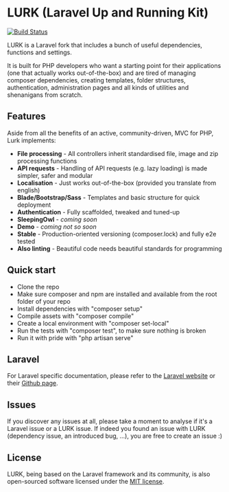 # LURK (Laravel Up and Running Kit)

[![Build Status](https://travis-ci.org/tiagomapmarques/lurk.svg?branch=lurk)](https://travis-ci.org/tiagomapmarques/lurk)

LURK is a Laravel fork that includes a bunch of useful dependencies, functions and settings.

It is built for PHP developers who want a starting point for their applications (one that actually works
out-of-the-box) and are tired of managing composer dependencies, creating templates, folder structures,
authentication, administration pages and all kinds of utilities and shenanigans from scratch.

## Features

Aside from all the benefits of an active, community-driven, MVC for PHP, Lurk implements:

- **File processing** - All controllers inherit standardised file, image and zip processing functions
- **API requests** - Handling of API requests (e.g. lazy loading) is made simpler, safer and modular
- **Localisation** - Just works out-of-the-box (provided you translate from english)
- **Blade/Bootstrap/Sass** - Templates and basic structure for quick deployment
- **Authentication** - Fully scaffolded, tweaked and tuned-up
- **SleepingOwl** - _coming soon_
- **Demo** - _coming not so soon_
- **Stable** - Production-oriented versioning (composer.lock) and fully e2e tested
- **Also linting** - Beautiful code needs beautiful standards for programming

## Quick start

- Clone the repo
- Make sure composer and npm are installed and available from the root folder of your repo
- Install dependencies with "composer setup"
- Compile assets with "composer compile"
- Create a local environment with "composer set-local"
- Run the tests with "composer test", to make sure nothing is broken
- Run it with pride with "php artisan serve"

## Laravel

For Laravel specific documentation, please refer to the [Laravel website](http://laravel.com/docs) or their [Github page](https://github.com/laravel/laravel).

## Issues

If you discover any issues at all, please take a moment to analyse if it's a Laravel issue or a LURK issue. If indeed you found an issue with LURK (dependency issue, an introduced bug, ...), you are free to create an issue :)

## License

LURK, being based on the Laravel framework and its community, is also open-sourced software licensed under the [MIT license](http://opensource.org/licenses/MIT).
